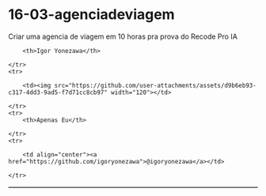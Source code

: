 # 16-03-agenciadeviagem
Criar uma agencia de viagem em 10 horas pra prova do Recode Pro IA

<table border="1" align="center">
    <tr>
        
        <th>Igor Yonezawa</th>

    </tr>
    <tr>

        <td><img src="https://github.com/user-attachments/assets/d9b6eb93-c317-4dd3-9ad5-f7d71cc8cb97" width="120"></td>

    </tr>
    <tr>
        <th>Apenas Eu</th>

    </tr>
    <tr>

        <td align="center"><a href="https://github.com/igoryonezawa">@igoryonezawa</a></td>

    </tr>
</table>
